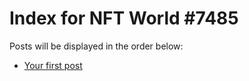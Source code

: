 # Index for NFT World #7485
Posts will be displayed in the order below:

- [Your first post](./001-first.md)

